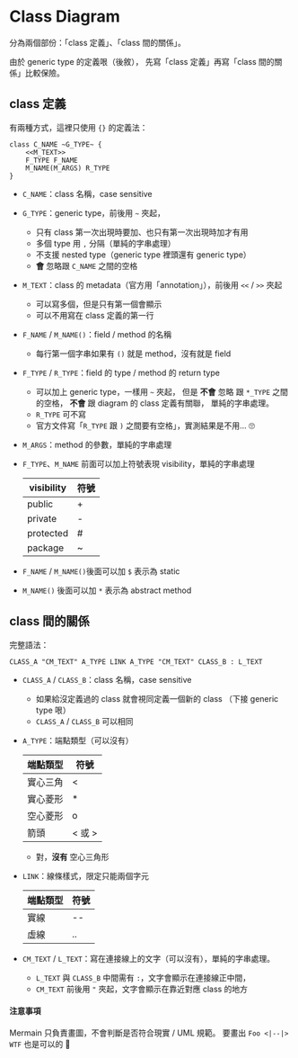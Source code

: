 
Class Diagram
=============

分為兩個部份：「class 定義」、「class 間的關係」。

由於 generic type 的定義哏（後敘），
先寫「class 定義」再寫「class 間的關係」比較保險。


class 定義
----------

有兩種方式，這裡只使用 `{}` 的定義法：

```
class C_NAME ~G_TYPE~ {
    <<M_TEXT>>
	F_TYPE F_NAME
	M_NAME(M_ARGS) R_TYPE
}
```

+ `C_NAME`：class 名稱，case sensitive
+ `G_TYPE`：generic type，前後用 `~` 夾起，
	+ 只有 class 第一次出現時要加、也只有第一次出現時加才有用
	+ 多個 type 用 `,` 分隔（單純的字串處理）
	+ 不支援 nested type（generic type 裡頭還有 generic type）
	+ **會** 忽略跟 `C_NAME` 之間的空格
+ `M_TEXT`：class 的 metadata（官方用「annotation」），前後用 `<<` / `>>` 夾起
	+ 可以寫多個，但是只有第一個會顯示
	+ 可以不用寫在 class 定義的第一行
+ `F_NAME` / `M_NAME()`：field / method 的名稱
	+ 每行第一個字串如果有 `()` 就是 method，沒有就是 field
+ `F_TYPE` / `R_TYPE`：field 的 type / method 的 return type
	+ 可以加上 generic type，一樣用 `~` 夾起，
		但是 **不會** 忽略 跟 `*_TYPE` 之間的空格，
		**不會** 跟 diagram 的 class 定義有關聯，
		單純的字串處理。
	+ `R_TYPE` 可不寫
	+ 官方文件寫「`R_TYPE` 跟 `)` 之間要有空格」，實測結果是不用... :roll_eyes:
+ `M_ARGS`：method 的參數，單純的字串處理
+ `F_TYPE`、`M_NAME` 前面可以加上符號表現 visibility，單純的字串處理

	 visibility | 符號
	------------|------
	 public     | + 
	 private    | - 
	 protected  | # 
	 package    | ~ 

+ `F_NAME` / `M_NAME()`後面可以加 `$` 表示為 static
+ `M_NAME()` 後面可以加 `*` 表示為 abstract method


class 間的關係
--------------

完整語法：

```
CLASS_A "CM_TEXT" A_TYPE LINK A_TYPE "CM_TEXT" CLASS_B : L_TEXT
```

+ `CLASS_A` / `CLASS_B`：class 名稱，case sensitive
	+ 如果給沒定義過的 class 就會視同定義一個新的 class
	（下接 generic type 哏）
	+ `CLASS_A` / `CLASS_B` 可以相同
+ `A_TYPE`：端點類型（可以沒有）

	 端點類型 | 符號
	----------|----------
     實心三角 | <| 或 |>
	 實心菱形 | *
	 空心菱形 | o
	 箭頭     | < 或 >
	 
	 + 對，**沒有** 空心三角形
+ `LINK`：線條樣式，限定只能兩個字元

	 端點類型 | 符號
	----------|----------
	 實線     | --
	 虛線     | ..

+ `CM_TEXT` / `L_TEXT`：寫在連接線上的文字（可以沒有），單純的字串處理。
	+ `L_TEXT` 與 `CLASS_B` 中間需有 `:`，文字會顯示在連接線正中間，
	+ `CM_TEXT` 前後用 `"` 夾起，文字會顯示在靠近對應 class 的地方


#### 注意事項 ###

Mermain 只負責畫圖，不會判斷是否符合現實 / UML 規範。
要畫出 `Foo <|--|> WTF` 也是可以的 :dancer:

